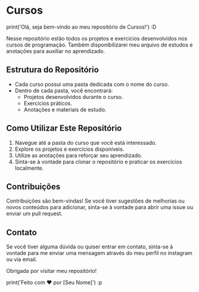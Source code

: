 # Cursos

print('Olá, seja bem-vindo ao meu repositório de Cursos!') :D

Nesse repositório estão todos os projetos e exercícios desenvolvidos nos cursos de programação. Também disponibilizarei meu arquivo de estudos e anotações para auxiliar no aprendizado. 

## Estrutura do Repositório
- Cada curso possui uma pasta dedicada com o nome do curso.
- Dentro de cada pasta, você encontrará:
  - Projetos desenvolvidos durante o curso.
  - Exercícios práticos.
  - Anotações e materiais de estudo.   

## Como Utilizar Este Repositório
1. Navegue até a pasta do curso que você está interessado.
2. Explore os projetos e exercícios disponíveis.
3. Utilize as anotações para reforçar seu aprendizado.
4. Sinta-se à vontade para clonar o repositório e praticar os exercícios localmente.    
## Contribuições
Contribuições são bem-vindas! Se você tiver sugestões de melhorias ou novos conteúdos para adicionar, sinta-se à vontade para abrir uma issue ou enviar um pull request.    
## Contato
Se você tiver alguma dúvida ou quiser entrar em contato, sinta-se à vontade para me enviar uma mensagem através do meu perfil no instagram ou via email.    

Obrigada por visitar meu repositório!

print('Feito com ❤️ por [Seu Nome]') :p
